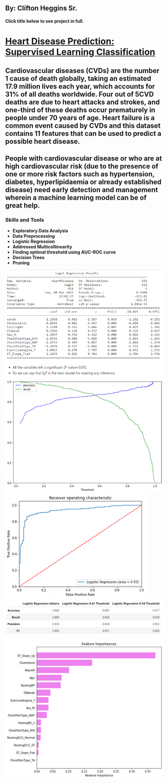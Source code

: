 ## By: Clifton Heggins Sr.
#### Click title below to see project in full.
# [Heart Disease Prediction: Supervised Learning Classification](https://supremedatakai.github.io/Projects/HeartDisease.html)
## Cardiovascular diseases (CVDs) are the number 1 cause of death globally, taking an estimated 17.9 million lives each year, which accounts for 31% of all deaths worldwide. Four out of 5CVD deaths are due to heart attacks and strokes, and one-third of these deaths occur prematurely in people under 70 years of age. Heart failure is a common event caused by CVDs and this dataset contains 11 features that can be used to predict a possible heart disease.
## People with cardiovascular disease or who are at high cardiovascular risk (due to the presence of one or more risk factors such as hypertension, diabetes, hyperlipidaemia or already established disease) need early detection and management wherein a machine learning model can be of great help.
### Skills and Tools
  - **Exploratory Data Analysis**
  - **Data Preprocessing**  
  - **Logistic Regression**
  - **Addressed Multicollinearity**
  - **Finding optimal threshold using AUC-ROC curve** 
  - **Decision Trees** 
  - **Pruning**
 
 ![](/images/HD1.png)
 ![](/images/HD2.png)
 ![](/images/HD3.png)
 ![](/images/HD4.png)
 ![](/images/HD5.png)
